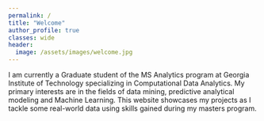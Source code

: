 ```yaml
---
permalink: /
title: "Welcome"
author_profile: true
classes: wide
header:
  image: /assets/images/welcome.jpg
---
```



I am currently a Graduate student of the MS Analytics program at Georgia Institute of Technology specializing in Computational Data Analytics. My primary interests are in the fields of data mining, predictive analytical modeling and Machine Learning. This website showcases my projects as I tackle some real-world data using skills gained during my masters program.
